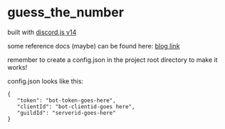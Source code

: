 # guess_the_number

built with [discord.js v14](https://github.com/discordjs/discord.js)

some reference docs (maybe) can be found here: [blog link](https://www.cnblogs.com/hhzm/)

remember to create a config.json in the project root directory to make it works!

config.json looks like this:
```
{  
   "token": "bot-token-goes-here",  
   "clientId": "bot-clientid-goes here",  
   "guildId": "serverid-goes-here"  
}
```
